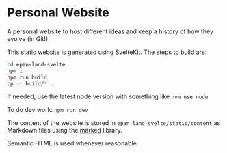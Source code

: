 # Personal Website

A personal website to host different ideas and keep a history of how they evolve (in Git!)

This static website is generated using SvelteKit. The steps to build are:
```bash
cd epan-land-svelte
npm i
npm run build
cp -r build/* ..
```

If needed, use the latest node version with something like `nvm use node`

To do dev work: `npm run dev`

The content of the website is stored in `epan-land-svelte/static/content` as Markdown files using the [marked](https://github.com/markedjs/marked) library.

Semantic HTML is used whenever reasonable.
